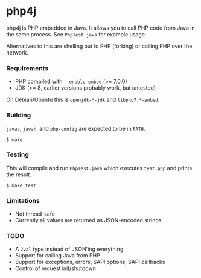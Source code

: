 # php4j

php4j is PHP embedded in Java. It allows you to call PHP code from Java in the
same process. See `PhpTest.java` for example usage.

Alternatives to this are shelling out to PHP (forking) or calling PHP over the
network.

### Requirements

* PHP compiled with `--enable-embed` (>= 7.0.0)
* JDK (>= 8, earlier versions probably work, but untested)

On Debian/Ubuntu this is `openjdk-*-jdk` and `libphp7.*-embed`.

### Building

`javac`, `javah`, and `php-config` are expected to be in `PATH`.

    $ make

### Testing

This will compile and run `PhpTest.java` which executes `test.php` and prints
the result.

    $ make test

### Limitations

* Not thread-safe
* Currently all values are returned as JSON-encoded strings

### TODO

* A `Zval` type instead of JSON'ing everything
* Support for calling Java from PHP
* Support for exceptions, errors, SAPI options, SAPI callbacks
* Control of request init/shutdown
